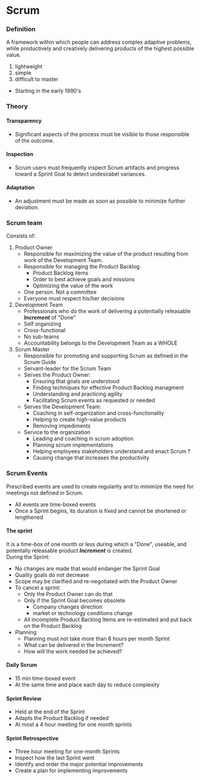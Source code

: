Scrum
===
### Definition
A framework within which people can address complex adaptive problems, while productively and creatively delivering products of the highest possible value.
1. lightweight
2. simple
3. difficult to master
* Starting in the early 1990's  
### Theory
#### Transparency
* Significant aspects of the process must be visible to those responsible of the outcome.
#### Inspection
* Scrum users must frequently inspect Scrum artifacts and progress toward a Sprint Goal to detect undesirabel variances.
#### Adaptation
* An adjustment must be made as soon as possible to minimize further deviation.

### Scrum team
Consists of:
1. Product Owner
    * Responsible for maximizing the value of the product resulting from work of the Development Team.
    * Responsible for managing the Product Backlog
      * Product Backlog items
      * Order to best achieve goals and missions
      * Optimizing the value of the work
    * One person. Not a committee
    * Everyone must respect his/her decisions
2. Development Team
    * Professionals who do the work of delivering a potentially releasable **_Increment_** of "Done"
    * Self organizing
    * Cross-functional
    * No sub-teams
    * Accountability belongs to the Development Team as a WHOLE
3. Scrum Master
    * Responsible for promoting and supporting Scrum as defined in the Scrum Guide
    * Servant-leader for the Scrum Team
    * Serves the Product Owner:
      * Ensuring that goals are understood
      * Finding techniques for effective Product Backlog managment
      * Understanding and practicing agility
      * Facilitating Scrum events as requested or needed
    * Serves the Development Team:
      * Coaching in self-organization and cross-functionality
      * Helping to create high-value products
      * Removing impediments
    * Service to the organization
      * Leading and coaching in scrum adoption
      * Planning scrum implementations
      * Helping employees stakeholders understand and enact Scrum ?
      * Causing change that increases the productivity
### Scrum Events
Prescribed events are used to create regularity and to minimize the need for meetings not defined in Scrum.
* All events are time-boxed events
* Once a Sprint begins, its duration is fixed and cannot be shortened or lengthened
#### The sprint
It is a time-box of one month or less during which a "Done", useable, and potentally releasable product **_Increment_** is created.  
During the Sprint:
  * No changes are made that would endanger the Sprint Goal
  * Quality goals do not decrease 
  * Scope may be clarified and re-negotiated with the Product Owner
  * To cancel a sprint:
      * Only the Product Owner can do that
      * Only if the Sprint Goal becomes obsolete
        * Company changes direction
        * market or technology conditions change
      * All incomplete Product Backlog Items are re-estimated and put back on the Product Backlog
  * Planning
    * Planning must not take more than 8 hours per month Sprint
    * What can be delivered in the Increment?
    * How will the work needed be achieved?

#### Daily Scrum
* 15 min time-boxed event
* At the same time and place each day to reduce complexity

#### Sprint Review
* Held at the end of the Sprint
* Adapts the Product Backlog if needed
* At most a 4 hour meeting for one month sprints

#### Sprint Retrospective
* Three hour meeting for one-month Sprints
* Inspect how the last Sprint went
* Identify and order the major potential improvements
* Create a plan for implementing improvements

